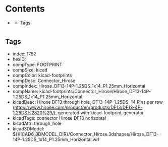 



Contents
========

* [](#)
	* [Tags](#tags)

# 

## Tags

- index: 1752
- hexID: 
- oompType: FOOTPRINT
- oompSize: kicad
- oompColor: kicad-footprints
- oompDesc: Connector_Hirose
- oompIndex: Hirose_DF13-14P-1.25DS_1x14_P1.25mm_Horizontal
- oompName: kicad-footprints/Connector_Hirose/Hirose_DF13-14P-1.25DS_1x14_P1.25mm_Horizontal
- kicadDesc: Hirose DF13 through hole, DF13-14P-1.25DS, 14 Pins per row (https://www.hirose.com/product/en/products/DF13/DF13-4P-1.25DS%2820%29/), generated with kicad-footprint-generator
- kicadTags: connector Hirose DF13 horizontal
- kicadAttr: through_hole
- kicad3DModel: ${KICAD6_3DMODEL_DIR}/Connector_Hirose.3dshapes/Hirose_DF13-14P-1.25DS_1x14_P1.25mm_Horizontal.wrl
